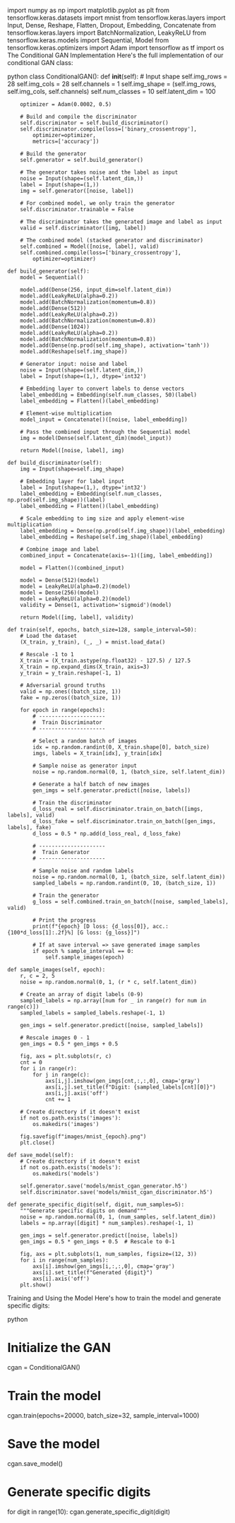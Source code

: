 import numpy as np
import matplotlib.pyplot as plt
from tensorflow.keras.datasets import mnist
from tensorflow.keras.layers import Input, Dense, Reshape, Flatten, Dropout, Embedding, Concatenate
from tensorflow.keras.layers import BatchNormalization, LeakyReLU
from tensorflow.keras.models import Sequential, Model
from tensorflow.keras.optimizers import Adam
import tensorflow as tf
import os
The Conditional GAN Implementation
Here's the full implementation of our conditional GAN class:

python
class ConditionalGAN():
    def __init__(self):
        # Input shape
        self.img_rows = 28
        self.img_cols = 28
        self.channels = 1
        self.img_shape = (self.img_rows, self.img_cols, self.channels)
        self.num_classes = 10
        self.latent_dim = 100

        optimizer = Adam(0.0002, 0.5)

        # Build and compile the discriminator
        self.discriminator = self.build_discriminator()
        self.discriminator.compile(loss=['binary_crossentropy'],
            optimizer=optimizer,
            metrics=['accuracy'])

        # Build the generator
        self.generator = self.build_generator()

        # The generator takes noise and the label as input
        noise = Input(shape=(self.latent_dim,))
        label = Input(shape=(1,))
        img = self.generator([noise, label])

        # For combined model, we only train the generator
        self.discriminator.trainable = False

        # The discriminator takes the generated image and label as input
        valid = self.discriminator([img, label])

        # The combined model (stacked generator and discriminator)
        self.combined = Model([noise, label], valid)
        self.combined.compile(loss=['binary_crossentropy'],
            optimizer=optimizer)

    def build_generator(self):
        model = Sequential()

        model.add(Dense(256, input_dim=self.latent_dim))
        model.add(LeakyReLU(alpha=0.2))
        model.add(BatchNormalization(momentum=0.8))
        model.add(Dense(512))
        model.add(LeakyReLU(alpha=0.2))
        model.add(BatchNormalization(momentum=0.8))
        model.add(Dense(1024))
        model.add(LeakyReLU(alpha=0.2))
        model.add(BatchNormalization(momentum=0.8))
        model.add(Dense(np.prod(self.img_shape), activation='tanh'))
        model.add(Reshape(self.img_shape))

        # Generator input: noise and label
        noise = Input(shape=(self.latent_dim,))
        label = Input(shape=(1,), dtype='int32')
        
        # Embedding layer to convert labels to dense vectors
        label_embedding = Embedding(self.num_classes, 50)(label)
        label_embedding = Flatten()(label_embedding)
        
        # Element-wise multiplication
        model_input = Concatenate()([noise, label_embedding])
        
        # Pass the combined input through the Sequential model
        img = model(Dense(self.latent_dim)(model_input))

        return Model([noise, label], img)

    def build_discriminator(self):
        img = Input(shape=self.img_shape)
        
        # Embedding layer for label input
        label = Input(shape=(1,), dtype='int32')
        label_embedding = Embedding(self.num_classes, np.prod(self.img_shape))(label)
        label_embedding = Flatten()(label_embedding)
        
        # Scale embedding to img size and apply element-wise multiplication
        label_embedding = Dense(np.prod(self.img_shape))(label_embedding)
        label_embedding = Reshape(self.img_shape)(label_embedding)
        
        # Combine image and label
        combined_input = Concatenate(axis=-1)([img, label_embedding])
        
        model = Flatten()(combined_input)
        
        model = Dense(512)(model)
        model = LeakyReLU(alpha=0.2)(model)
        model = Dense(256)(model)
        model = LeakyReLU(alpha=0.2)(model)
        validity = Dense(1, activation='sigmoid')(model)

        return Model([img, label], validity)

    def train(self, epochs, batch_size=128, sample_interval=50):
        # Load the dataset
        (X_train, y_train), (_, _) = mnist.load_data()

        # Rescale -1 to 1
        X_train = (X_train.astype(np.float32) - 127.5) / 127.5
        X_train = np.expand_dims(X_train, axis=3)
        y_train = y_train.reshape(-1, 1)

        # Adversarial ground truths
        valid = np.ones((batch_size, 1))
        fake = np.zeros((batch_size, 1))

        for epoch in range(epochs):
            # ---------------------
            #  Train Discriminator
            # ---------------------

            # Select a random batch of images
            idx = np.random.randint(0, X_train.shape[0], batch_size)
            imgs, labels = X_train[idx], y_train[idx]

            # Sample noise as generator input
            noise = np.random.normal(0, 1, (batch_size, self.latent_dim))

            # Generate a half batch of new images
            gen_imgs = self.generator.predict([noise, labels])

            # Train the discriminator
            d_loss_real = self.discriminator.train_on_batch([imgs, labels], valid)
            d_loss_fake = self.discriminator.train_on_batch([gen_imgs, labels], fake)
            d_loss = 0.5 * np.add(d_loss_real, d_loss_fake)

            # ---------------------
            #  Train Generator
            # ---------------------

            # Sample noise and random labels
            noise = np.random.normal(0, 1, (batch_size, self.latent_dim))
            sampled_labels = np.random.randint(0, 10, (batch_size, 1))

            # Train the generator
            g_loss = self.combined.train_on_batch([noise, sampled_labels], valid)

            # Print the progress
            print(f"{epoch} [D loss: {d_loss[0]}, acc.: {100*d_loss[1]:.2f}%] [G loss: {g_loss}]")

            # If at save interval => save generated image samples
            if epoch % sample_interval == 0:
                self.sample_images(epoch)
    
    def sample_images(self, epoch):
        r, c = 2, 5
        noise = np.random.normal(0, 1, (r * c, self.latent_dim))
        
        # Create an array of digit labels (0-9)
        sampled_labels = np.array([num for _ in range(r) for num in range(c)])
        sampled_labels = sampled_labels.reshape(-1, 1)
        
        gen_imgs = self.generator.predict([noise, sampled_labels])

        # Rescale images 0 - 1
        gen_imgs = 0.5 * gen_imgs + 0.5

        fig, axs = plt.subplots(r, c)
        cnt = 0
        for i in range(r):
            for j in range(c):
                axs[i,j].imshow(gen_imgs[cnt,:,:,0], cmap='gray')
                axs[i,j].set_title(f"Digit: {sampled_labels[cnt][0]}")
                axs[i,j].axis('off')
                cnt += 1
        
        # Create directory if it doesn't exist
        if not os.path.exists('images'):
            os.makedirs('images')
            
        fig.savefig(f"images/mnist_{epoch}.png")
        plt.close()
        
    def save_model(self):
        # Create directory if it doesn't exist
        if not os.path.exists('models'):
            os.makedirs('models')
            
        self.generator.save('models/mnist_cgan_generator.h5')
        self.discriminator.save('models/mnist_cgan_discriminator.h5')
        
    def generate_specific_digit(self, digit, num_samples=5):
        """Generate specific digits on demand"""
        noise = np.random.normal(0, 1, (num_samples, self.latent_dim))
        labels = np.array([digit] * num_samples).reshape(-1, 1)
        
        gen_imgs = self.generator.predict([noise, labels])
        gen_imgs = 0.5 * gen_imgs + 0.5  # Rescale to 0-1
        
        fig, axs = plt.subplots(1, num_samples, figsize=(12, 3))
        for i in range(num_samples):
            axs[i].imshow(gen_imgs[i,:,:,0], cmap='gray')
            axs[i].set_title(f"Generated {digit}")
            axs[i].axis('off')
        plt.show()
Training and Using the Model
Here's how to train the model and generate specific digits:

python
# Initialize the GAN
cgan = ConditionalGAN()

# Train the model
cgan.train(epochs=20000, batch_size=32, sample_interval=1000)

# Save the model
cgan.save_model()

# Generate specific digits
for digit in range(10):
    cgan.generate_specific_digit(digit)
